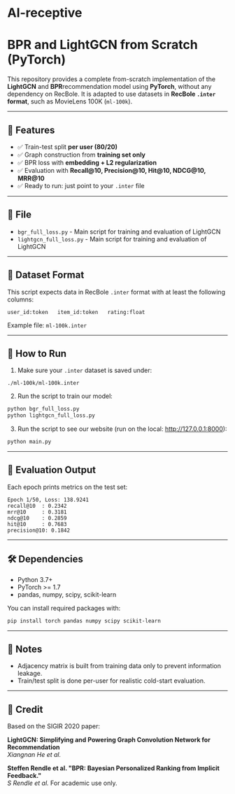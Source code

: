 # AI-receptive
# BPR and LightGCN from Scratch (PyTorch)

This repository provides a complete from-scratch implementation of the **LightGCN** and **BPR**recommendation model using **PyTorch**, without any dependency on RecBole. It is adapted to use datasets in **RecBole `.inter` format**, such as MovieLens 100K (`ml-100k`).

---

## 🔧 Features

- ✅ Train-test split **per user (80/20)**
- ✅ Graph construction from **training set only**
- ✅ BPR loss with **embedding + L2 regularization**
- ✅ Evaluation with **Recall@10, Precision@10, Hit@10, NDCG@10, MRR@10**
- ✅ Ready to run: just point to your `.inter` file

---

## 📁 File

- `bgr_full_loss.py` - Main script for training and evaluation of LightGCN
- `lightgcn_full_loss.py` - Main script for training and evaluation of LightGCN

---

## 📂 Dataset Format

This script expects data in RecBole `.inter` format with at least the following columns:

```
user_id:token   item_id:token   rating:float
```

Example file: `ml-100k.inter`

---

## 🚀 How to Run

1. Make sure your `.inter` dataset is saved under:

```
./ml-100k/ml-100k.inter
```

2. Run the script to train our model:

```bash
python bgr_full_loss.py
python lightgcn_full_loss.py
```

3. Run the script to see our website (run on the local: http://127.0.0.1:8000):

```bash
python main.py
```

---

## 🧪 Evaluation Output

Each epoch prints metrics on the test set:

```
Epoch 1/50, Loss: 138.9241
recall@10  : 0.2342
mrr@10     : 0.3181
ndcg@10    : 0.2859
hit@10     : 0.7683
precision@10: 0.1842
```

---

## 🛠 Dependencies

- Python 3.7+
- PyTorch >= 1.7
- pandas, numpy, scipy, scikit-learn

You can install required packages with:

```bash
pip install torch pandas numpy scipy scikit-learn
```

---

## 📌 Notes

- Adjacency matrix is built from training data only to prevent information leakage.
- Train/test split is done per-user for realistic cold-start evaluation.

---

## 📣 Credit

Based on the SIGIR 2020 paper:

**LightGCN: Simplifying and Powering Graph Convolution Network for Recommendation**  
*Xiangnan He et al.*

**Steffen Rendle et al. "BPR: Bayesian Personalized Ranking from Implicit Feedback."**  
*S Rendle et al.*
For academic use only.
